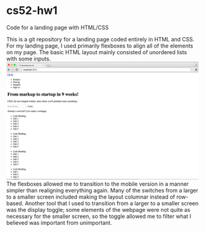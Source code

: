 # cs52-hw1
Code for a landing page with HTML/CSS

This is a git repository for a landing page coded entirely in HTML and CSS.  For my landing page, I used primarily flexboxes to align all of the elements on my page.  The basic HTML layout mainly consisted of unordered lists with some inputs.
![alt text](pictures/CS52HW1-1.png)
 The flexboxes allowed me to transition to the mobile version in a manner simpler than realigning everything again.  Many of the switches from a larger to a smaller screen included making the layout columnar instead of row-based.  Another tool that I used to transition from a larger to a smaller screen was the display toggle; some elements of the webpage were not quite as necessary for the smaller screen, so the toggle allowed me to filter what I believed was important from unimportant.
